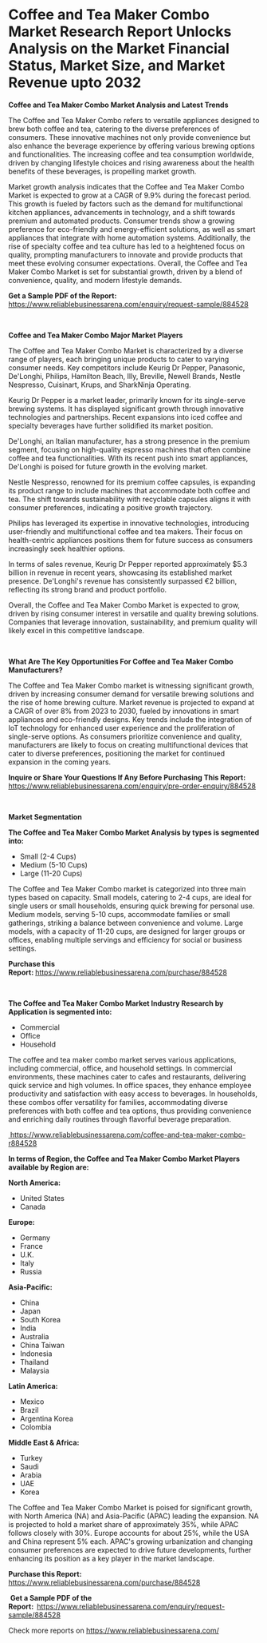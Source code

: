 <p><h1>Coffee and Tea Maker Combo Market Research Report Unlocks Analysis on the Market Financial Status, Market Size, and Market Revenue upto 2032</h1></p><p><strong>Coffee and Tea Maker Combo Market Analysis and Latest Trends</strong></p>
<p><p>The Coffee and Tea Maker Combo refers to versatile appliances designed to brew both coffee and tea, catering to the diverse preferences of consumers. These innovative machines not only provide convenience but also enhance the beverage experience by offering various brewing options and functionalities. The increasing coffee and tea consumption worldwide, driven by changing lifestyle choices and rising awareness about the health benefits of these beverages, is propelling market growth.</p><p>Market growth analysis indicates that the Coffee and Tea Maker Combo Market is expected to grow at a CAGR of 9.9% during the forecast period. This growth is fueled by factors such as the demand for multifunctional kitchen appliances, advancements in technology, and a shift towards premium and automated products. Consumer trends show a growing preference for eco-friendly and energy-efficient solutions, as well as smart appliances that integrate with home automation systems. Additionally, the rise of specialty coffee and tea culture has led to a heightened focus on quality, prompting manufacturers to innovate and provide products that meet these evolving consumer expectations. Overall, the Coffee and Tea Maker Combo Market is set for substantial growth, driven by a blend of convenience, quality, and modern lifestyle demands.</p></p>
<p><strong>Get a Sample PDF of the Report:&nbsp;</strong> <a href="https://www.reliablebusinessarena.com/enquiry/request-sample/884528?utm_campaign=2982&utm_medium=2&utm_source=Github&utm_content=ia&utm_term=04042025&utm_id=coffee-and-tea-maker-combo">https://www.reliablebusinessarena.com/enquiry/request-sample/884528</a></p>
<p>&nbsp;</p>
<p><strong>Coffee and Tea Maker Combo Major Market Players</strong></p>
<p><p>The Coffee and Tea Maker Combo Market is characterized by a diverse range of players, each bringing unique products to cater to varying consumer needs. Key competitors include Keurig Dr Pepper, Panasonic, De'Longhi, Philips, Hamilton Beach, Illy, Breville, Newell Brands, Nestle Nespresso, Cuisinart, Krups, and SharkNinja Operating.</p><p>Keurig Dr Pepper is a market leader, primarily known for its single-serve brewing systems. It has displayed significant growth through innovative technologies and partnerships. Recent expansions into iced coffee and specialty beverages have further solidified its market position.</p><p>De'Longhi, an Italian manufacturer, has a strong presence in the premium segment, focusing on high-quality espresso machines that often combine coffee and tea functionalities. With its recent push into smart appliances, De'Longhi is poised for future growth in the evolving market.</p><p>Nestle Nespresso, renowned for its premium coffee capsules, is expanding its product range to include machines that accommodate both coffee and tea. The shift towards sustainability with recyclable capsules aligns it with consumer preferences, indicating a positive growth trajectory.</p><p>Philips has leveraged its expertise in innovative technologies, introducing user-friendly and multifunctional coffee and tea makers. Their focus on health-centric appliances positions them for future success as consumers increasingly seek healthier options.</p><p>In terms of sales revenue, Keurig Dr Pepper reported approximately $5.3 billion in revenue in recent years, showcasing its established market presence. De'Longhi's revenue has consistently surpassed €2 billion, reflecting its strong brand and product portfolio. </p><p>Overall, the Coffee and Tea Maker Combo Market is expected to grow, driven by rising consumer interest in versatile and quality brewing solutions. Companies that leverage innovation, sustainability, and premium quality will likely excel in this competitive landscape.</p></p>
<p>&nbsp;</p>
<p><strong>What Are The Key Opportunities For Coffee and Tea Maker Combo Manufacturers?</strong></p>
<p><p>The Coffee and Tea Maker Combo market is witnessing significant growth, driven by increasing consumer demand for versatile brewing solutions and the rise of home brewing culture. Market revenue is projected to expand at a CAGR of over 8% from 2023 to 2030, fueled by innovations in smart appliances and eco-friendly designs. Key trends include the integration of IoT technology for enhanced user experience and the proliferation of single-serve options. As consumers prioritize convenience and quality, manufacturers are likely to focus on creating multifunctional devices that cater to diverse preferences, positioning the market for continued expansion in the coming years.</p></p>
<p><strong>Inquire or Share Your Questions If Any Before Purchasing This Report:</strong> <a href="https://www.reliablebusinessarena.com/enquiry/pre-order-enquiry/884528?utm_campaign=2982&utm_medium=2&utm_source=Github&utm_content=ia&utm_term=04042025&utm_id=coffee-and-tea-maker-combo">https://www.reliablebusinessarena.com/enquiry/pre-order-enquiry/884528</a></p>
<p>&nbsp;</p>
<p><strong>Market Segmentation</strong></p>
<p><strong>The Coffee and Tea Maker Combo Market Analysis by types is segmented into:</strong></p>
<p><ul><li>Small (2-4 Cups)</li><li>Medium (5-10 Cups)</li><li>Large (11-20 Cups)</li></ul></p>
<p><p>The Coffee and Tea Maker Combo market is categorized into three main types based on capacity. Small models, catering to 2-4 cups, are ideal for single users or small households, ensuring quick brewing for personal use. Medium models, serving 5-10 cups, accommodate families or small gatherings, striking a balance between convenience and volume. Large models, with a capacity of 11-20 cups, are designed for larger groups or offices, enabling multiple servings and efficiency for social or business settings.</p></p>
<p><strong>Purchase this Report:&nbsp;</strong><a href="https://www.reliablebusinessarena.com/purchase/884528?utm_campaign=2982&utm_medium=2&utm_source=Github&utm_content=ia&utm_term=04042025&utm_id=coffee-and-tea-maker-combo">https://www.reliablebusinessarena.com/purchase/884528</a></p>
<p>&nbsp;</p>
<p><strong>The Coffee and Tea Maker Combo Market Industry Research by Application is segmented into:</strong></p>
<p><ul><li>Commercial</li><li>Office</li><li>Household</li></ul></p>
<p><p>The coffee and tea maker combo market serves various applications, including commercial, office, and household settings. In commercial environments, these machines cater to cafes and restaurants, delivering quick service and high volumes. In office spaces, they enhance employee productivity and satisfaction with easy access to beverages. In households, these combos offer versatility for families, accommodating diverse preferences with both coffee and tea options, thus providing convenience and enriching daily routines through flavorful beverage preparation.</p></p>
<p><a href="https://www.reliablebusinessarena.com/coffee-and-tea-maker-combo-r884528?utm_campaign=2982&utm_medium=2&utm_source=Github&utm_content=ia&utm_term=04042025&utm_id=coffee-and-tea-maker-combo">&nbsp;https://www.reliablebusinessarena.com/coffee-and-tea-maker-combo-r884528</a></p>
<p><strong>In terms of Region, the Coffee and Tea Maker Combo Market Players available by Region are:</strong></p>
<p>
    <p> <strong> North America: </strong>
        <ul>
            <li>United States</li>
            <li>Canada</li>
        </ul>
        </p> 
    <p> <strong> Europe: </strong>
        <ul>
            <li>Germany</li>
            <li>France</li>
            <li>U.K.</li>
            <li>Italy</li>
            <li>Russia</li>
        </ul>
        </p> 
    <p> <strong> Asia-Pacific: </strong>
        <ul>
            <li>China</li>
            <li>Japan</li>
            <li>South Korea</li>
            <li>India</li>
            <li>Australia</li>
            <li>China Taiwan</li>
            <li>Indonesia</li>
            <li>Thailand</li>
            <li>Malaysia</li>
        </ul>
        </p> 
    <p> <strong> Latin America: </strong>
        <ul>
            <li>Mexico</li>
            <li>Brazil</li>
            <li>Argentina Korea</li>
            <li>Colombia</li>
        </ul>
        </p> 
    <p> <strong> Middle East & Africa: </strong>
        <ul>
            <li>Turkey</li>
            <li>Saudi</li>
            <li>Arabia</li>
            <li>UAE</li>
            <li>Korea</li>
        </ul>
    </p>
    </p>
<p><p>The Coffee and Tea Maker Combo Market is poised for significant growth, with North America (NA) and Asia-Pacific (APAC) leading the expansion. NA is projected to hold a market share of approximately 35%, while APAC follows closely with 30%. Europe accounts for about 25%, while the USA and China represent 5% each. APAC's growing urbanization and changing consumer preferences are expected to drive future developments, further enhancing its position as a key player in the market landscape.</p></p>
<p><strong>Purchase this Report: </strong><a href="https://www.reliablebusinessarena.com/purchase/884528?utm_campaign=2982&utm_medium=2&utm_source=Github&utm_content=ia&utm_term=04042025&utm_id=coffee-and-tea-maker-combo">https://www.reliablebusinessarena.com/purchase/884528</a></p>
<p>&nbsp;<strong>Get a Sample PDF of the Report:&nbsp;&nbsp;</strong><a href="https://www.reliablebusinessarena.com/enquiry/request-sample/884528?utm_campaign=2982&utm_medium=2&utm_source=Github&utm_content=ia&utm_term=04042025&utm_id=coffee-and-tea-maker-combo">https://www.reliablebusinessarena.com/enquiry/request-sample/884528</a></p>
<p><strong></strong></p>
<p>Check more reports on <a href="https://www.reliablebusinessarena.com/?utm_campaign=2982&utm_medium=2&utm_source=Github&utm_content=ia&utm_term=04042025&utm_id=coffee-and-tea-maker-combo">https://www.reliablebusinessarena.com/</a></p>